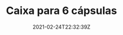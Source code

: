---
title : "Caixa para 6 cápsulas"
date  : 2021-02-24T22:32:39Z
# meta description
description : "this is meta description"

weight: 1

images: 
- "images/products/capsules_6_blue.png"
- "images/products/capsules_6_red.png"
- "images/products/capsules_6_white.png"
- "images/products/capsules_6_closed_white.png"

#XXX when creating product, give this files a name considering that it will be shown in the url

############################# banner ############################
banner:
  enable : true
  title  : "Acredita na Tecnologia , Faz a mudança"
  content: "Lorem ipsum dolor sit amet, consectetur adipisicing elit, sed do eiusmod tempor incididunt ut labore et dolore magna. Lorem ipsum dolor sit amet, consectetur adipisicing elit. Voluptas, modi fugit in veritatis labore perferendis. Minima hic at, nostrum nihil!"
  image : "images/showcase/showcase-2.jpeg"
  button:
   enable: false
   label : "Ver todos os Produtos"
   link  : "products"

############################# Gallery Info ############################
gallery_buy:
  enable: true
  title: ""
  # product Price
  price         : "6.00"
  discount_price: "5.50"

  # product variation
  colors: ["Azul","Vermelho","Branco"]
  sizes : [3, 6]
  size : 6
  
  info:
    - "Para preparar as suas cápsulas de forma fácil e rápida.
      Pode ainda transportar e armazenar-las de forma prática e segura."
    - "Material: PLA (Poliácido láctico) - plástico biodegradável e biocompatível."
    - "Dimensões: 64x44x26mm."


############################# Feature ############################
features:
  enable: true
  #title : "" # Write in here will override the title defined for all products
  first_item:
    # about product item loop
    image1  : "images/products/feature1_1.png"
    image2  : "images/products/feature1_2.png"
    title  : "Menos Esforço"
    content: "Prepare as suas cápsulas com menos esforço, fixando cada uma delas numa das cavidades em vez de a segurar com a mão."
    button:
      enable: false
      label : "Check Features"
      link  : "#"
  items :        
    # about product item loop
    - image  : "images/products/feature2.jpg"
      title  : "Ajude o Ambiente"
      content: "Recorremos a PLA, um material plástico biodegradável, reduzindo o impacto negativo no ambiente."
      button:
        enable: false
        label : "Check Features"
        link  : "#"

    # about product item loop
    - image  : "images/products/feature3.jpg"
      title  : "Poupe Tempo"
      content: "Seja mais rápido/a a preparar as suas cápsulas."
      button:
        enable: false
        label : "Check Features"
        link  : "#"
        
    # about product item loop
    - image  : "images/products/feature4.png"
      title  : "Armazenamento e Transporte"
      content: "Nesta caixa desenhada à medida pode armazenar e transportar as suas cápsulas de forma segura."
      button:
        enable: false
        label : "Check Features"
        link  : "#"


############################## Testimonial ##########################
testimonials:
  enable: false
  title : "O que andam a dizer"
  testimonial_item:
    # testimonial item loop
    - name       : "Jonathon Andrew"
      designation: "CEO, Themefisher"
      image      : "images/avater.png"
      content    : "Melhor compra da minha vida, nunca me vou arrepender, e acho que vou comprar mais destas caixas. São muito girss, recomendo!"
      
    # testimonial item loop
    - name       : "Jonathon Andrew"
      designation: "Alguém"
      image      : "images/avater.png"
      content    : "Não sei viver sem esta caixa."
      
    # testimonial item loop
    - name       : "Jonathon Andrew"
      designation: "Pessoa"
      image      : "images/avater.png"
      content    : "Lindo, mesmo."

############################## Other Products ##########################
other_products:
  enable: true
  #title and common variables are in data/product.yml but can be overriden here (by product)

draft: false
---